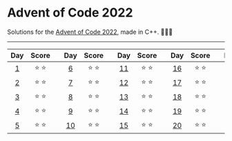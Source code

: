 # Advent of Code 2022

Solutions for the [Advent of Code 2022](https://adventofcode.com/2022), made in C++. 🎅🎄🎁

___

<div align="center">

| **Day** | **Score** | | **Day** | **Score** | | **Day** | **Score** | | **Day** | **Score** | | **Day** | **Score** |
|:---:|:-----:|-|:---:|:-----:|-|:---:|:------:|-|:---:|:------:|-|:---:|:------:|
| [1](/Day01) | :star: :star: | | [6](/Day06) | :star: :star: | | [11](/Day11) | :star: :star: | | [16](/Day16) | :star: :star: | | [21](/Day21) | :star: :star: |
| [2](/Day02) | :star: :star: | | [7](/Day07) | :star: :star: | | [12](/Day12) | :star: :star: | | [17](/Day17) | :star: :star: | | [22](/Day22) | :star: :star: |
| [3](/Day03) | :star: :star: | | [8](/Day08) | :star: :star: | | [13](/Day13) | :star: :star: | | [18](/Day18) | :star: :star: | | [23](/Day23) | :star: :star: |
| [4](/Day04) | :star: :star: | | [9](/Day09) | :star: :star: | | [14](/Day14) | :star: :star: | | [19](/Day19) | :star: :star: | | [24](/Day24) | :star: :star: |
| [5](/Day05) | :star: :star: | | [10](/Day10) | :star: :star: | | [15](/Day15) | :star: :star: | | [20](/Day20) | :star: :star: | | [25](/Day25) | :star: :star: |

</div>
